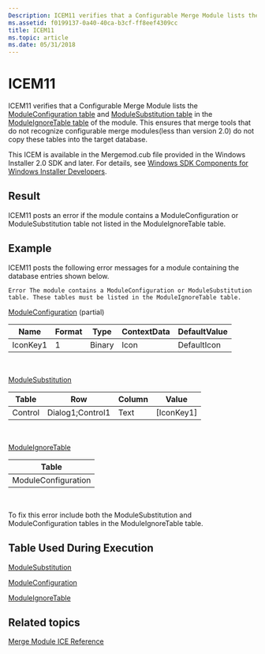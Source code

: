 ```yaml
---
Description: ICEM11 verifies that a Configurable Merge Module lists the ModuleConfiguration table and ModuleSubstitution table in the ModuleIgnoreTable table of the module.
ms.assetid: f0199137-0a40-40ca-b3cf-ff8eef4309cc
title: ICEM11
ms.topic: article
ms.date: 05/31/2018
---
```


# ICEM11

ICEM11 verifies that a Configurable Merge Module lists the [ModuleConfiguration table](moduleconfiguration-table.md) and [ModuleSubstitution table](modulesubstitution-table.md) in the [ModuleIgnoreTable table](moduleignoretable-table.md) of the module. This ensures that merge tools that do not recognize configurable merge modules(less than version 2.0) do not copy these tables into the target database.

This ICEM is available in the Mergemod.cub file provided in the Windows Installer 2.0 SDK and later. For details, see [Windows SDK Components for Windows Installer Developers](platform-sdk-components-for-windows-installer-developers.md).

## Result

ICEM11 posts an error if the module contains a ModuleConfiguration or ModuleSubstitution table not listed in the ModuleIgnoreTable table.

## Example

ICEM11 posts the following error messages for a module containing the database entries shown below.

``` syntax
Error The module contains a ModuleConfiguration or ModuleSubstitution 
table. These tables must be listed in the ModuleIgnoreTable table.
```

[ModuleConfiguration](moduleconfiguration-table.md) (partial)



| Name     | Format | Type   | ContextData | DefaultValue |
|----------|--------|--------|-------------|--------------|
| IconKey1 | 1      | Binary | Icon        | DefaultIcon  |



 

[ModuleSubstitution](modulesubstitution-table.md)



| Table   | Row              | Column | Value        |
|---------|------------------|--------|--------------|
| Control | Dialog1;Control1 | Text   | \[IconKey1\] |



 

[ModuleIgnoreTable](moduleignoretable-table.md)



| Table               |
|---------------------|
| ModuleConfiguration |



 

To fix this error include both the ModuleSubstitution and ModuleConfiguration tables in the ModuleIgnoreTable table.

## Table Used During Execution

[ModuleSubstitution](modulesubstitution-table.md)

[ModuleConfiguration](moduleconfiguration-table.md)

[ModuleIgnoreTable](moduleignoretable-table.md)

## Related topics

<dl> <dt>

[Merge Module ICE Reference](merge-module-ice-reference.md)
</dt> </dl>

 

 




